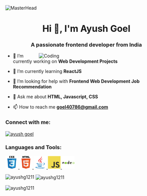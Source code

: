 ![MasterHead](https://www.digitalsolutionservices.com/img/services/web%20development.gif)
<h1 align="center">Hi 👋, I'm Ayush Goel</h1>
<h3 align="center">A passionate frontend developer from India</h3>
<img align="right" alt="Coding" width="400" src="https://cdn.dribbble.com/users/1162077/screenshots/3848914/programmer.gif">

- 🔭 I’m currently working on **Web Development Projects**

- 🌱 I’m currently learning **ReactJS**

- 🤝 I’m looking for help with **Frontend Web Development Job Recommendation**

- 💬 Ask me about **HTML, Javascript, CSS**

- 📫 How to reach me **goel40786@gmail.com**

<h3 align="left">Connect with me:</h3>
<p align="left">
<a href="www.linkedin.com/in/ayushgoel12" target="blank"><img align="center" src="https://raw.githubusercontent.com/rahuldkjain/github-profile-readme-generator/master/src/images/icons/Social/linked-in-alt.svg" alt="ayush goel" height="30" width="40" /></a>
</p>

<h3 align="left">Languages and Tools:</h3>
<p align="left"> <a href="https://www.w3schools.com/css/" target="_blank" rel="noreferrer"> <img src="https://raw.githubusercontent.com/devicons/devicon/master/icons/css3/css3-original-wordmark.svg" alt="css3" width="40" height="40"/> </a> <a href="https://www.w3.org/html/" target="_blank" rel="noreferrer"> <img src="https://raw.githubusercontent.com/devicons/devicon/master/icons/html5/html5-original-wordmark.svg" alt="html5" width="40" height="40"/> </a> <a href="https://www.java.com" target="_blank" rel="noreferrer"> <img src="https://raw.githubusercontent.com/devicons/devicon/master/icons/java/java-original.svg" alt="java" width="40" height="40"/> </a> <a href="https://developer.mozilla.org/en-US/docs/Web/JavaScript" target="_blank" rel="noreferrer"> <img src="https://raw.githubusercontent.com/devicons/devicon/master/icons/javascript/javascript-original.svg" alt="javascript" width="40" height="40"/> </a> <a href="https://nodejs.org" target="_blank" rel="noreferrer"> <img src="https://raw.githubusercontent.com/devicons/devicon/master/icons/nodejs/nodejs-original-wordmark.svg" alt="nodejs" width="40" height="40"/> </a> </p>

<p><img align="left" src="https://github-readme-stats.vercel.app/api/top-langs?username=ayushg1211&show_icons=true&locale=en&layout=compact" alt="ayushg1211" /></p>

<p>&nbsp;<img align="center" src="https://github-readme-stats.vercel.app/api?username=ayushg1211&show_icons=true&locale=en" alt="ayushg1211" /></p>

<p><img align="center" src="https://github-readme-streak-stats.herokuapp.com/?user=ayushg1211&" alt="ayushg1211" /></p>
